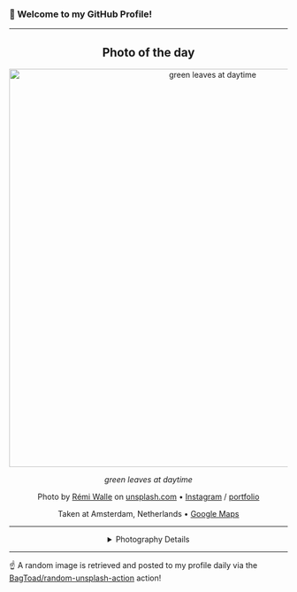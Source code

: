 ### 👋 Welcome to my GitHub Profile!

----
<div align="center">

## Photo of the day
  
  <a href="https://unsplash.com/photos/green-leaves-at-daytime-Ui3bOgnjtl0"><img width="720" src="https://images.unsplash.com/photo-1461230185679-aad82a673415?crop=entropy&cs=tinysrgb&fit=max&fm=jpg&ixid=M3w1OTQ0OTd8MHwxfHJhbmRvbXx8fHx8fHx8fDE3MzgyMTczMzd8&ixlib=rb-4.0.3&q=80&w=1080" alt="green leaves at daytime"></a>
  
  <em>green leaves at daytime</em>
  
  <em></em>

  Photo by [Rémi Walle](http://atelierphotoderemiwalle.weebly.com) on [unsplash.com](https://unsplash.com/) • [Instagram](https://instagram.com/confluxr) / [portfolio](http://atelierphotoderemiwalle.weebly.com)
  
  Taken at Amsterdam, Netherlands • [Google Maps](https://www.google.com/maps/search/?api=1&query=52.3702157,4.89516789999993)
  
  ---
  
<details>
<summary>Photography Details</summary>
  
| Parameter     | Value |
| ------------- | ----- |
| Camera Model  | NIKON D5100 |
| Exposure Time | 1/500 |
| Aperture      | 2.0 |
| Focal Length  | 35.0 |
| ISO           | 100 |
| Location      | Amsterdam, Netherlands (Netherlands) |
| Coordinates   | Latitude 52.3702157, Longitude 4.89516789999993 |

</details>

</div>

----

☝️ A random image is retrieved and posted to my profile daily via the [BagToad/random-unsplash-action](https://github.com/BagToad/random-unsplash-action) action!
